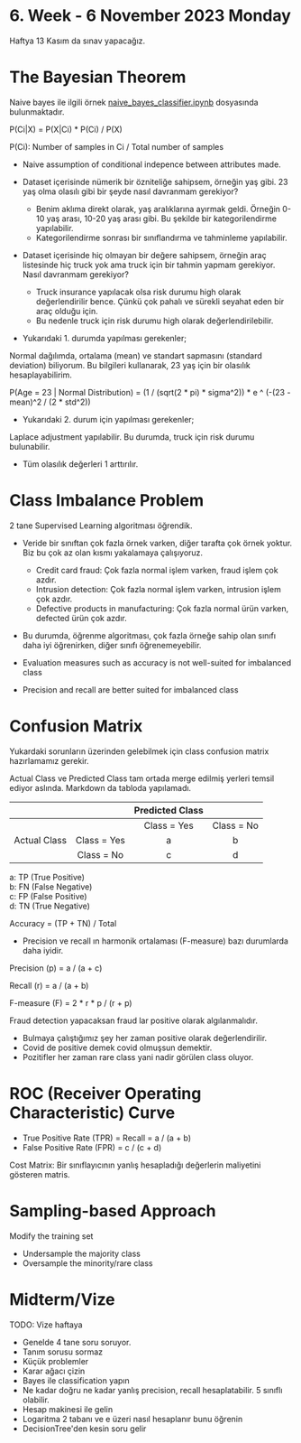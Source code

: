 # 6. Week - 6 November 2023 Monday

Haftya 13 Kasım da sınav yapacağız.

# The Bayesian Theorem

Naive bayes ile ilgili örnek [naive_bayes_classifier.ipynb](naive_bayes_classifier.ipynb) dosyasında bulunmaktadır.

P(Ci|X) = P(X|Ci) * P(Ci) / P(X)

P(Ci): Number of samples in Ci / Total number of samples

* Naive assumption of conditional indepence between attributes made.

* Dataset içerisinde nümerik bir özniteliğe sahipsem, örneğin yaş gibi. 23 yaş olma olasılı gibi bir şeyde nasıl davranmam gerekiyor?
  * Benim aklıma direkt olarak, yaş aralıklarına ayırmak geldi. Örneğin 0-10 yaş arası, 10-20 yaş arası gibi. Bu şekilde bir kategorilendirme yapılabilir.
  * Kategorilendirme sonrası bir sınıflandırma ve tahminleme yapılabilir.
* Dataset içerisinde hiç olmayan bir değere sahipsem, örneğin araç listesinde hiç truck yok ama truck için bir tahmin yapmam gerekiyor. Nasıl davranmam gerekiyor?
  * Truck insurance yapılacak olsa risk durumu high olarak değerlendirilir bence. Çünkü çok pahalı ve sürekli seyahat eden bir araç olduğu için.
  * Bu nedenle truck için risk durumu high olarak değerlendirilebilir.

* Yukarıdaki 1. durumda yapılması gerekenler;

Normal dağılımda, ortalama (mean) ve standart sapmasını (standard deviation) biliyorum. Bu bilgileri kullanarak, 23 yaş için bir olasılık hesaplayabilirim.

P(Age = 23 | Normal Distribution) = (1 / (sqrt(2 * pi) * sigma^2)) * e ^ (-(23 - mean)^2 / (2 * std^2))

* Yukarıdaki 2. durum için yapılması gerekenler;

Laplace adjustment yapılabilir. Bu durumda, truck için risk durumu bulunabilir.
  * Tüm olasılık değerleri 1 arttırılır.

# Class Imbalance Problem
2 tane Supervised Learning algoritması öğrendik.
* Veride bir sınıftan çok fazla örnek varken, diğer tarafta çok örnek yoktur. Biz bu çok az olan kısmı yakalamaya çalışıyoruz.
  * Credit card fraud: Çok fazla normal işlem varken, fraud işlem çok azdır.
  * Intrusion detection: Çok fazla normal işlem varken, intrusion işlem çok azdır.
  * Defective products in manufacturing: Çok fazla normal ürün varken, defected ürün çok azdır.
* Bu durumda, öğrenme algoritması, çok fazla örneğe sahip olan sınıfı daha iyi öğrenirken, diğer sınıfı öğrenemeyebilir.

* Evaluation measures such as accuracy is not well-suited for imbalanced class
* Precision and recall are better suited for imbalanced class

# Confusion Matrix
Yukardaki sorunların üzerinden gelebilmek için class confusion matrix hazırlamamız gerekir.

Actual Class ve Predicted Class tam ortada merge edilmiş yerleri temsil ediyor aslında. Markdown da tabloda yapılamadı.

|              |             | Predicted Class |            |
|:------------:|:-----------:|:---------------:|:----------:|
|              |             |   Class = Yes   | Class = No |
| Actual Class | Class = Yes |        a        |      b     |
|              |  Class = No |        c        |      d     |



a: TP (True Positive)  
b: FN (False Negative)  
c: FP (False Positive)  
d: TN (True Negative)  

Accuracy = (TP + TN) / Total

* Precision ve recall ın harmonik ortalaması (F-measure) bazı durumlarda daha iyidir.

Precision (p) = a / (a + c)

Recall (r) = a / (a + b)

F-measure (F) = 2 * r * p / (r + p)

Fraud detection yapacaksan fraud lar positive olarak algılanmalıdır.
* Bulmaya çalıştığımız şey her zaman positive olarak değerlendirilir.
* Covid de positive demek covid olmuşsun demektir.
* Pozitifler her zaman rare class yani nadir görülen class oluyor.

# ROC (Receiver Operating Characteristic) Curve
* True Positive Rate (TPR) = Recall = a / (a + b)
* False Positive Rate (FPR) = c / (c + d)

Cost Matrix: Bir sınıflayıcının yanlış hesapladığı değerlerin maliyetini gösteren matris.

# Sampling-based Approach

Modify the training set
* Undersample the majority class
* Oversample the minority/rare class

# Midterm/Vize

TODO: Vize haftaya
* Genelde 4 tane soru soruyor.
* Tanım sorusu sormaz
* Küçük problemler
* Karar ağacı çizin
* Bayes ile classification yapın
* Ne kadar doğru ne kadar yanlış precision, recall hesaplatabilir. 5 sınıflı olabilir.
* Hesap makinesi ile gelin
* Logaritma 2 tabanı ve e üzeri nasıl hesaplanır bunu öğrenin
* DecisionTree'den kesin soru gelir